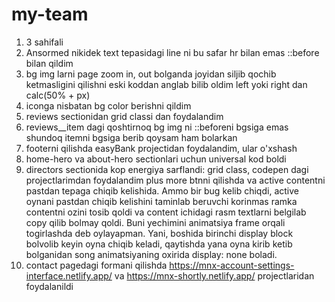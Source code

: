 # my-team

1. 3 sahifali
2. Ansormed nikidek text tepasidagi line ni bu safar hr bilan emas ::before bilan qildim
3. bg img larni page zoom in, out bolganda joyidan siljib qochib ketmasligini qilishni eski koddan anglab bilib oldim left yoki right dan calc(50% + px)
4. iconga nisbatan bg color berishni qildim
5. reviews sectionidan grid classi dan foydalandim
6. reviews__item dagi qoshtirnoq bg img ni ::beforeni bgsiga emas shundoq itemni bgsiga berib qoysam ham bolarkan
7. footerni qilishda easyBank projectidan foydalandim, ular o'xshash
8. home-hero va about-hero sectionlari uchun universal kod boldi
9. directors sectionida kop energiya sarflandi: grid class, codepen dagi projectlarimdan foydalandim plus more btnni qilishda va active contentni pastdan tepaga chiqib kelishida. Ammo bir bug kelib chiqdi, active oynani pastdan chiqib kelishini taminlab beruvchi korinmas ramka contentni ozini tosib qoldi va content ichidagi rasm textlarni belgilab copy qilib bolmay qoldi. Buni yechimini animatsiya frame orqali togirlashda deb oylayapman. Yani, boshida birinchi display block bolvolib keyin oyna chiqib keladi, qaytishda yana oyna kirib ketib bolganidan song animatsiyaning oxirida display: none boladi.
10. contact pagedagi formani qilishda https://mnx-account-settings-interface.netlify.app/ va https://mnx-shortly.netlify.app/ projectlaridan foydalanildi
